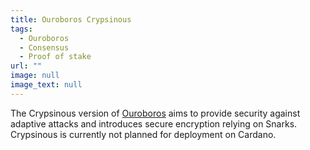 ```yaml
---
title: Ouroboros Crypsinous
tags:
  - Ouroboros
  - Consensus
  - Proof of stake
url: ""
image: null
image_text: null
---
```


The Crypsinous version of [Ouroboros](https://www.essentialcardano.io/glossary/ouroboros) aims to provide security against adaptive attacks and introduces secure encryption relying on Snarks. Crypsinous is currently not planned for deployment on Cardano.
